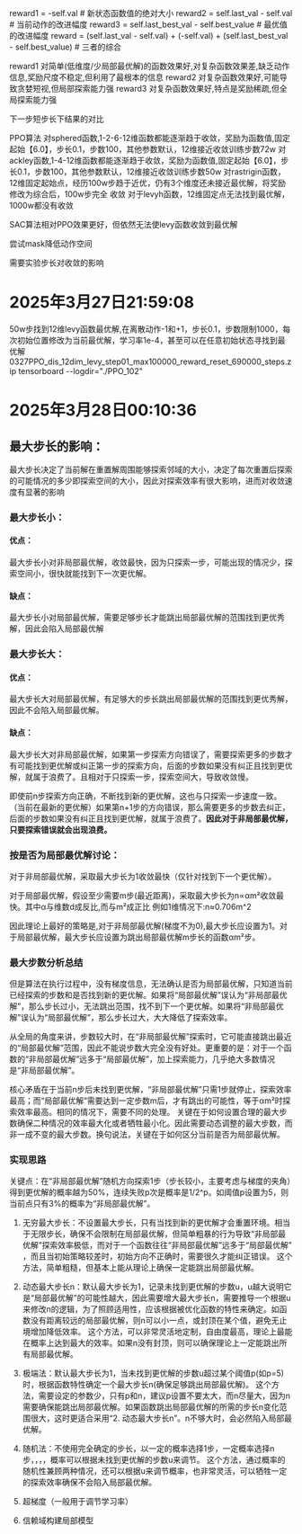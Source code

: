 reward1 = -self.val  # 新状态函数值的绝对大小
reward2 = self.last_val - self.val  # 当前动作的改进幅度
reward3 = self.last_best_val - self.best_value   # 最优值的改进幅度
reward = (self.last_val - self.val) + (-self.val) + (self.last_best_val - self.best_value)  # 三者的综合

reward1 对简单(低维度/少局部最优解)的函数效果好,对复杂函数效果差,缺乏动作信息,奖励尺度不稳定,但利用了最根本的信息
reward2 对复杂函数效果好,可能导致贪婪短视,但局部探索能力强
reward3 对复杂函数效果好,特点是奖励稀疏,但全局探索能力强

下一步短步长下结果的对比

PPO算法
对sphered函数,1-2-6-12维函数都能逐渐趋于收敛，奖励为函数值,固定起始【6.0】，步长0.1，步数100，其他参数默认，12维接近收敛训练步数72w
对ackley函数,1-4-12维函数都能逐渐趋于收敛，奖励为函数值,固定起始【6.0】，步长0.1，步数100，其他参数默认，12维接近收敛训练步数50w
对rastrigin函数，12维固定起始点，经历100w步趋于近优，仍有3个维度还未接近最优解，将奖励修改为综合后，100w步完全
收敛
对于levyh函数，12维固定点无法找到最优解，1000w都没有收敛

SAC算法相对PPO效果更好，但依然无法使levy函数收敛到最优解

尝试mask降低动作空间

需要实验步长对收敛的影响

# 2025年3月27日21:59:08

50w步找到12维levy函数最优解,在离散动作-1和+1，步长0.1，步数限制1000，每次初始位置修改为当前最优解，学习率1e-4，甚至可以在任意初始状态寻找到最优解
0327PPO_dis_12dim_levy_step01_max100000_reward_reset_690000_steps.zip
tensorboard --logdir="./PPO_102"

# 2025年3月28日00:10:36

## 最大步长的影响：

最大步长决定了当前解在重置解周围能够探索邻域的大小，决定了每次重置后探索的可能情况的多少即探索空间的大小，因此对探索效率有很大影响，进而对收敛速度有显著的影响

### 最大步长小：

#### 优点：

最大步长小对非局部最优解，收敛最快，因为只探索一步，可能出现的情况少，探索空间小，很快就能找到下一次更优解。

#### 缺点：

最大步长小对局部最优解，需要足够步长才能跳出局部最优解的范围找到更优秀解，因此会陷入局部最优解

### 最大步长大：

#### 优点：

最大步长大对局部最优解，有足够大的步长跳出局部最优解的范围找到更优秀解，因此不会陷入局部最优解。

#### 缺点：

最大步长大对非局部最优解，如果第一步探索方向错误了，需要探索更多的步数才有可能找到更优解或纠正第一步的探索方向，后面的步数如果没有纠正且找到更优解，就属于浪费了。且相对于只探索一步，探索空间大，导致收敛慢。

即使前n步探索方向正确，不断找到新的更优解，这也与只探索一步速度一致。（当前在最新的更优解）如果第n+1步的方向错误，那么需要更多的步数去纠正，后面的步数如果没有纠正且找到更优解，就属于浪费了。**因此对于非局部最优解，只要探索错误就会出现浪费。**



### 按是否为局部最优解讨论：
对于非局部最优解，采取最大步长为1收敛最快（仅针对找到下一个更优解）。

对于局部最优解，假设至少需要m步(最近距离)，采取最大步长为n∝αm²收敛最快。其中α与维数d成反比,而与m²成正比
例如1维情况下:n≈0.706m^2

因此理论上最好的策略是,对于非局部最优解(梯度不为0),最大步长应设置为1。对于局部最优解，最大步长应设置为跳出局部最优解m步长的函数αm²步。
### 最大步数分析总结
但是算法在执行过程中，没有梯度信息，无法确认是否为局部最优解，只知道当前已经探索的步数和是否找到新的更优解。如果将“局部最优解”误认为“非局部最优解”，那么步长过小，无法跳出范围，找不到下一个更优解。如果将“非局部最优解”误认为“局部最优解”，那么步长过大，大大降低了探索效率。

从全局的角度来讲，步数较大时，在“非局部最优解”探索时，它可能直接跳出最近的“局部最优解”范围，因此不能说步数大完全没有好处。更重要的是：对于一个函数的“非局部最优解”远多于“局部最优解”，加上探索能力，几乎绝大多数情况是“非局部最优解”。

核心矛盾在于当前n步后未找到更优解，“非局部最优解”只需1步就停止，探索效率最高；而“局部最优解”需要达到一定步数m后，才有跳出的可能性，等于αm²时探索效率最高。相同的情况下，需要不同的处理。
关键在于如何设置合理的最大步数确保二种情况的效率最大化或者牺牲最小化。因此需要动态调整的最大步数，而非一成不变的最大步数。换句说法，关键在于如何区分当前是否为局部最优解。

### 实现思路
关键点：在“非局部最优解”随机方向探索1步（步长较小，主要考虑与梯度的夹角）得到更优解的概率越为50%，连续失败p次是概率是1/2^p。如阈值p设置为5，则当前点只有3%的概率为“非局部最优解”。
1. 无穷最大步长：不设置最大步长，只有当找到新的更优解才会重置环境。相当于无限步长，确保不会限制在局部最优解，但简单粗暴的行为导致“非局部最优解”探索效率极低，而对于一个函数往往“非局部最优解”远多于“局部最优解” ，而且当初始策略较差时，初始方向不正确时，需要很久才能纠正错误。
这个方法，简单粗糙，但基本上能从理论上确保一定能跳出局部最优解。
2. 动态最大步长n：默认最大步长为1，记录未找到更优解的步数u，u越大说明它是“局部最优解”的可能性越大，因此需要增大最大步长n，需要推导一个根据u来修改n的逻辑，为了照顾适用性，应该根据被优化函数的特性来确定。如函数没有距离较远的局部最优解，则n可以小一点，或封顶在某个值，避免无止境增加降低效率。
这个方法，可以非常灵活地定制，自由度最高，理论上最能在概率上达到最大的效率。如果n没有封顶，则可以确保理论上一定能跳出所有局部最优解。
3. 极端法：默认最大步长为1，当未找到更优解的步数u超过某个阈值p(如p=5)时，根据函数特性确定一个最大步长n(确保足够跳出局部最优解)。
这个方法，需要设定的参数少，只有p和n，建议p设置不要太大，而n尽量大，因为n需要确保能跳出局部最优解。如果函数跳出局部最优解的所需的步长n变化范围很大，这时更适合采用“2. 动态最大步长n”。n不够大时，会必然陷入局部最优解。
4. 随机法：不使用完全确定的步长，以一定的概率选择1步，一定概率选择n步，，，，概率可以根据未找到更优解的步数u来调节。
这个方法，通过概率的随机性兼顾两种情况，还可以根据u来调节概率，也非常灵活，可以牺牲一定的探索效率确保不会陷入局部最优解。

5. 超梯度（一般用于调节学习率）
6. 信赖域构建局部模型


